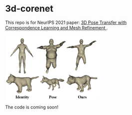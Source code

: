 # 3d-corenet
This repo is for NeurIPS 2021 paper: <a href="https://arxiv.org/pdf/2109.15025.pdf" target="_blank">3D Pose Transfer with Correspondence Learning and Mesh Refinement </a>.

<img src="files/3dpt.gif" width="60%" height="60%" /> <br>
          
          
The code is coming soon!
